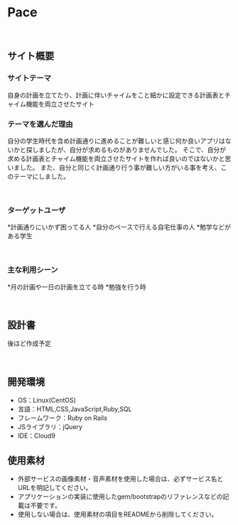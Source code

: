 # Pace
​
## サイト概要
### サイトテーマ
自身の計画を立てたり、計画に伴いチャイムをこと細かに設定できる計画表とチャイム機能を両立させたサイト
<!--何を『目的』とし、どのような『分類』なのかを簡潔に書く-->

### テーマを選んだ理由
自分の学生時代を含め計画通りに進めることが難しいと感じ何か良いアプリはないかと探しましたが、自分が求めるものがありませんでした。
そこで、自分が求める計画表とチャイム機能を両立させたサイトを作れば良いのではないかと思いました。
また、自分と同じく計画通り行う事が難しい方がいる事を考え、このテーマにしました。
<!--なぜこのようなテーマにしたかを説明する-->
​
### ターゲットユーザ
*計画通りにいかず困ってる人
*自分のペースで行える自宅仕事の人
*勉学などがある学生
<!--誰に使ってもらうかを具体的に記載する-->
​
### 主な利用シーン
*月の計画や一日の計画を立てる時
*勉強を行う時
<!--どのような時に使うのかの状況を記載すること-->
​
## 設計書
後ほど作成予定
<!--テーマを設定・提出する時点では不要です-->
​
## 開発環境
- OS：Linux(CentOS)
- 言語：HTML,CSS,JavaScript,Ruby,SQL
- フレームワーク：Ruby on Rails
- JSライブラリ：jQuery
- IDE：Cloud9
​
## 使用素材
- 外部サービスの画像素材・音声素材を使用した場合は、必ずサービス名とURLを明記してください。
- アプリケーションの実装に使用したgem/bootstrapのリファレンスなどの記載は不要です。
- 使用しない場合は、使用素材の項目をREADMEから削除してください。